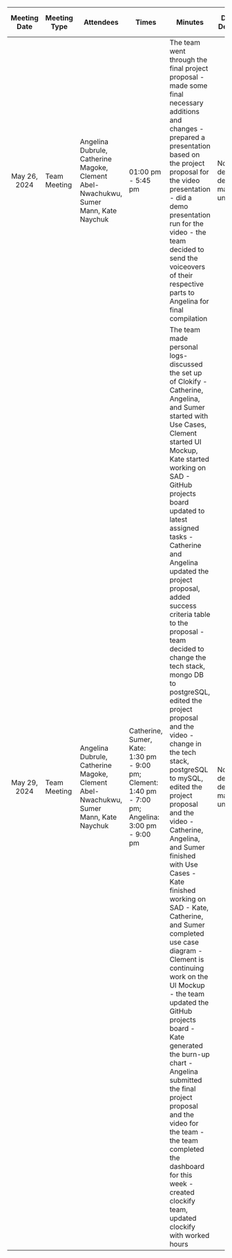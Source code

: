 |  Meeting Date |Meeting Type| Attendees | Times | Minutes | Design Decision | Next meeting Details |
| :-------------: | ------------- | ------------- |------------- |------------- | ------------- | ---|
|May 26, 2024 |Team Meeting|Angelina Dubrule,	Catherine Magoke,	Clement Abel-Nwachukwu,	Sumer Mann,	Kate Naychuk| 01:00 pm - 5:45 pm | The team went through the final project proposal - made some final necessary additions and changes - prepared a presentation based on the project proposal for the video presentation - did a demo presentation run for the video - the team decided to send the voiceovers of their respective parts to Angelina for final compilation |No design decisions made until now| May 29, 2024 - The team will do a final review of the project proposal and video presentation before the submission deadline - go through the design choices and user interface |
|May 29, 2024 | Team Meeting | Angelina Dubrule,	Catherine Magoke,	Clement Abel-Nwachukwu,	Sumer Mann,	Kate Naychuk | Catherine, Sumer, Kate: 1:30 pm - 9:00 pm; Clement: 1:40 pm - 7:00 pm; Angelina: 3:00 pm - 9:00 pm | The team made personal logs-discussed the  set up of Clokify - Catherine, Angelina, and Sumer started with Use Cases, Clement started UI Mockup, Kate started working on SAD - GitHub projects board updated to latest assigned tasks - Catherine and Angelina updated the project proposal, added success criteria table to the proposal - team decided to change the tech stack, mongo DB to postgreSQL, edited the project proposal and the video - change in the tech stack, postgreSQL to mySQL, edited the project proposal and the video - Catherine, Angelina, and Sumer finished with Use Cases - Kate finished working on SAD -  Kate, Catherine, and Sumer completed use case diagram - Clement is continuing work on the UI Mockup - the team updated the GitHub projects board - Kate generated the burn-up chart - Angelina submitted the final project proposal and the video for the team - the team completed the dashboard for this week - created clockify team, updated clockify with worked hours| No design decisions made until now | May 31st, 2024 - The team is going to edit/update the use case and work on the ER diagram, including some discussion on the Design |
